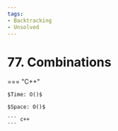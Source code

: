 ```yaml
---
tags:
- Backtracking
- Unsolved
---
```



# 77. Combinations

=== "C++"

    $Time: O()$

    $Space: O()$

    ``` c++
    ```
